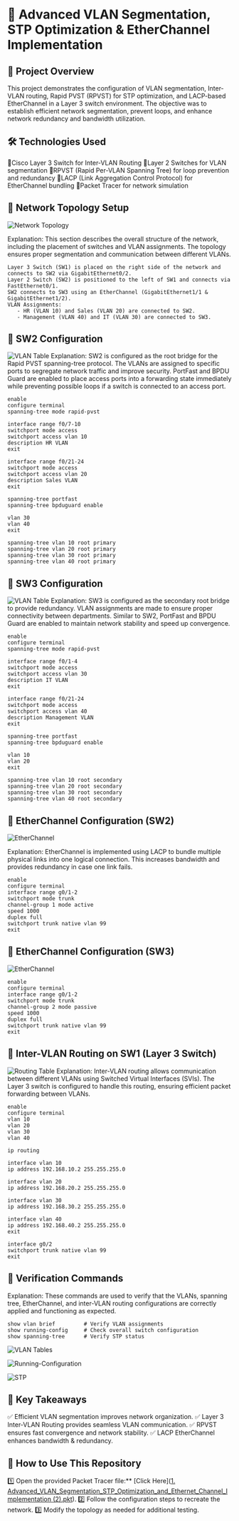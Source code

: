 # 🏢 Advanced VLAN Segmentation, STP Optimization & EtherChannel Implementation

## 📌 Project Overview
This project demonstrates the configuration of VLAN segmentation, Inter-VLAN routing, Rapid PVST (RPVST) for STP optimization, and LACP-based EtherChannel in a Layer 3 switch environment. The objective was to establish efficient network segmentation, prevent loops, and enhance network redundancy and bandwidth utilization.


## 🛠️ Technologies Used
🔹Cisco Layer 3 Switch for Inter-VLAN Routing
🔹Layer 2 Switches for VLAN segmentation
🔹RPVST (Rapid Per-VLAN Spanning Tree) for loop prevention and redundancy
🔹LACP (Link Aggregation Control Protocol) for EtherChannel bundling
🔹Packet Tracer for network simulation

## 📌 Network Topology Setup
![Network Topology](pictures/netdesign.png)

Explanation: 
This section describes the overall structure of the network, including the placement of switches and VLAN assignments. The topology ensures proper segmentation and communication between different VLANs.
```
Layer 3 Switch (SW1) is placed on the right side of the network and connects to SW2 via GigabitEthernet0/2.
Layer 2 Switch (SW2) is positioned to the left of SW1 and connects via FastEthernet0/1.
SW2 connects to SW3 using an EtherChannel (GigabitEthernet1/1 & GigabitEthernet1/2).
VLAN Assignments:
   - HR (VLAN 10) and Sales (VLAN 20) are connected to SW2.
   - Management (VLAN 40) and IT (VLAN 30) are connected to SW3.
```

## 🔹 SW2 Configuration
![VLAN Table](pictures/sw2-vlans.png)
Explanation: SW2 is configured as the root bridge for the Rapid PVST spanning-tree protocol. The VLANs are assigned to specific ports to segregate network traffic and improve security. PortFast and BPDU Guard are enabled to place access ports into a forwarding state immediately while preventing possible loops if a switch is connected to an access port.
```
enable
configure terminal
spanning-tree mode rapid-pvst

interface range f0/7-10
switchport mode access
switchport access vlan 10
description HR VLAN
exit

interface range f0/21-24
switchport mode access
switchport access vlan 20
description Sales VLAN
exit

spanning-tree portfast
spanning-tree bpduguard enable

vlan 30
vlan 40
exit

spanning-tree vlan 10 root primary
spanning-tree vlan 20 root primary
spanning-tree vlan 30 root primary
spanning-tree vlan 40 root primary
```

## 🔹 SW3 Configuration
![VLAN Table](pictures/sw3-vlans.png)
Explanation: SW3 is configured as the secondary root bridge to provide redundancy. VLAN assignments are made to ensure proper connectivity between departments. Similar to SW2, PortFast and BPDU Guard are enabled to maintain network stability and speed up convergence.
```
enable
configure terminal
spanning-tree mode rapid-pvst

interface range f0/1-4
switchport mode access
switchport access vlan 30
description IT VLAN
exit

interface range f0/21-24
switchport mode access
switchport access vlan 40
description Management VLAN
exit

spanning-tree portfast
spanning-tree bpduguard enable

vlan 10
vlan 20
exit

spanning-tree vlan 10 root secondary
spanning-tree vlan 20 root secondary
spanning-tree vlan 30 root secondary
spanning-tree vlan 40 root secondary
```

## 🔹 EtherChannel Configuration (SW2)
![EtherChannel](pictures/sw2-etherchannel.png)

Explanation: EtherChannel is implemented using LACP to bundle multiple physical links into one logical connection. This increases bandwidth and provides redundancy in case one link fails.
```
enable
configure terminal
interface range g0/1-2
switchport mode trunk
channel-group 1 mode active
speed 1000
duplex full
switchport trunk native vlan 99
exit
```

## 🔹 EtherChannel Configuration (SW3)
![EtherChannel](pictures/sw3-etherchannel.png)
```
enable
configure terminal
interface range g0/1-2
switchport mode trunk
channel-group 2 mode passive
speed 1000
duplex full
switchport trunk native vlan 99
exit
```

## 🔹 Inter-VLAN Routing on SW1 (Layer 3 Switch)
![Routing Table](pictures/sw1-routing_table.png)
Explanation: Inter-VLAN routing allows communication between different VLANs using Switched Virtual Interfaces (SVIs). The Layer 3 switch is configured to handle this routing, ensuring efficient packet forwarding between VLANs.
```
enable
configure terminal
vlan 10
vlan 20
vlan 30
vlan 40

ip routing

interface vlan 10
ip address 192.168.10.2 255.255.255.0

interface vlan 20
ip address 192.168.20.2 255.255.255.0

interface vlan 30
ip address 192.168.30.2 255.255.255.0

interface vlan 40
ip address 192.168.40.2 255.255.255.0
exit

interface g0/2
switchport trunk native vlan 99
exit
```

## 🔹 Verification Commands
Explanation: These commands are used to verify that the VLANs, spanning tree, EtherChannel, and inter-VLAN routing configurations are correctly applied and functioning as expected.
```
show vlan brief         # Verify VLAN assignments 
show running-config     # Check overall switch configuration
show spanning-tree      # Verify STP status
```
![VLAN Tables](pictures/sw3-vlans.png)

![Running-Configuration](pictures/sw1-show_run.png)

![STP](pictures/sw1-stp.png)


## 🎯 Key Takeaways
✅ Efficient VLAN segmentation improves network organization.
✅ Layer 3 Inter-VLAN Routing provides seamless VLAN communication.
✅ RPVST ensures fast convergence and network stability.
✅ LACP EtherChannel enhances bandwidth & redundancy.

## 📌 How to Use This Repository
1️⃣ Open the provided Packet Tracer file:** [Click Here]([1. Advanced_VLAN_Segmentation_STP_Optimization_and_Ethernet_Channel_Implementation (2).pkt](https://github.com/nos49/Networking-Projects/blob/main/1.%20Advanced_VLAN_Segmentation_STP_Optimization_and_Ethernet_Channel_Implementation%20(2).pkt)).
2️⃣ Follow the configuration steps to recreate the network.
3️⃣ Modify the topology as needed for additional testing.
